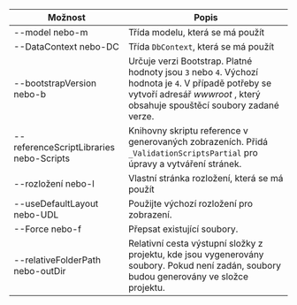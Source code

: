 <!-- Options common to Razor Pages and Controller -->
| Možnost               | Popis|
| ----------------- | ------------ |
| --model nebo-m  | Třída modelu, která se má použít |
| --DataContext nebo-DC  | Třída `DbContext`, která se má použít |
| --bootstrapVersion nebo-b  | Určuje verzi Bootstrap. Platné hodnoty jsou `3` nebo `4`. Výchozí hodnota je `4`. V případě potřeby se vytvoří adresář *wwwroot* , který obsahuje spouštěcí soubory zadané verze. |
| --referenceScriptLibraries nebo-Scripts |  Knihovny skriptu reference v generovaných zobrazeních. Přidá `_ValidationScriptsPartial` pro úpravy a vytváření stránek. |
| --rozložení nebo-l | Vlastní stránka rozložení, která se má použít |
| --useDefaultLayout nebo-UDL | Použijte výchozí rozložení pro zobrazení. |
| --Force nebo-f | Přepsat existující soubory. |
| --relativeFolderPath nebo-outDir | Relativní cesta výstupní složky z projektu, kde jsou vygenerovány soubory. Pokud není zadán, soubory budou generovány ve složce projektu. |
